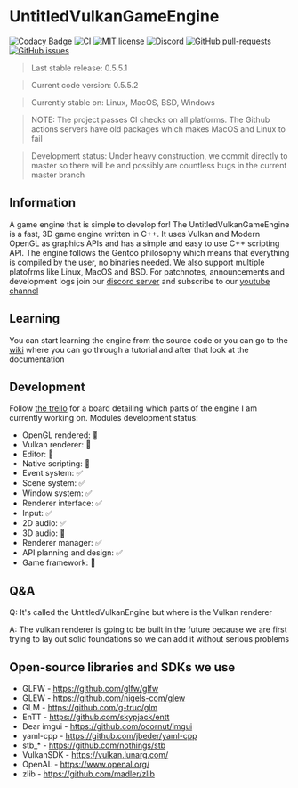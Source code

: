 # UntitledVulkanGameEngine
[![Codacy Badge](https://app.codacy.com/project/badge/Grade/f40d6188c862462fb6a1e65f6e73d83c)](https://www.codacy.com/gh/MadLadSquad/UntitledVulkanGameEngine/dashboard?utm_source=github.com&amp;utm_medium=referral&amp;utm_content=MadLadSquad/UntitledVulkanGameEngine&amp;utm_campaign=Badge_Grade)
![CI](https://github.com/MadLadSquad/UntitledVulkanGameEngine/workflows/CI/badge.svg)
[![MIT license](https://img.shields.io/badge/License-MIT-blue.svg)](https://lbesson.mit-license.org/)
[![Discord](https://img.shields.io/discord/717037253292982315.svg?label=&logo=discord&logoColor=ffffff&color=7389D8&labelColor=6A7EC2)](https://discord.gg/4wgH8ZE)
[![GitHub pull-requests](https://img.shields.io/github/issues-pr/MadLadSquad/UntitledVulkanGameEngine/UntitledVulkanGameEngine.svg)](https://github.com/MadLadSquad/UntitledVulkanGameEngine/pull/)
[![GitHub issues](https://img.shields.io/github/issues/MadLadSquad/UntitledVulkanGameEngine/UntitledVulkanGameEngine.svg)](https://github.com/MadLadSquad/UntitledVulkanGameEngine/issues/)

> Last stable release: 0.5.5.1

> Current code version: 0.5.5.2

> Currently stable on: Linux, MacOS, BSD, Windows

> NOTE: The project passes CI checks on all platforms. The Github actions servers have old packages which makes MacOS and Linux to fail

> Development status: Under heavy construction, we commit directly to master so there will be and possibly are countless bugs in the current master branch
## Information
A game engine that is simple to develop for! The UntitledVulkanGameEngine is a fast, 3D game engine written in C++. It uses Vulkan and Modern OpenGL as graphics APIs and has a simple and easy to use C++ scripting API. The engine follows the Gentoo philosophy which means that everything is compiled by the user, no binaries needed. We also support multiple platofrms like Linux, MacOS and BSD. For patchnotes, announcements and development logs join our [discord server](https://discord.gg/4TAwNSx) and subscribe to our [youtube channel](https://www.youtube.com/channel/UCWKEvueStyfeMGnkvVJuGxQ)
## Learning
You can start learning the engine from the source code or you can go to the [wiki](https://github.com/MadLadSquad/UntitledVulkanGameEngine/wiki) where you can go through a tutorial and after that look at the documentation
## Development
Follow [the trello](https://trello.com/b/0upjsxT0/untitledvukangameengine2) for a board detailing which parts of the engine I am currently working on.
Modules development status:
-   OpenGL rendered: :construction: 
-   Vulkan renderer: :construction: 
-   Editor: :construction: 
-   Native scripting: :construction: 
-   Event system: :white_check_mark:
-   Scene system: :white_check_mark:
-   Window system: :white_check_mark:
-   Renderer interface: :white_check_mark:
-   Input: :white_check_mark:
-   2D audio: :white_check_mark:
-   3D audio: :construction: 
-   Renderer manager: :white_check_mark:
-   API planning and design: :white_check_mark:
-   Game framework: :construction: 
## Q&A
Q: It's called the UntitledVulkanEngine but where is the Vulkan renderer

A: The vulkan renderer is going to be built in the future because we are first trying to lay out solid foundations so we can add it without serious problems
## Open-source libraries and SDKs we use
-   GLFW - https://github.com/glfw/glfw
-   GLEW - https://github.com/nigels-com/glew
-   GLM - https://github.com/g-truc/glm
-   EnTT - https://github.com/skypjack/entt
-   Dear imgui - https://github.com/ocornut/imgui
-   yaml-cpp - https://github.com/jbeder/yaml-cpp
-   stb_* - https://github.com/nothings/stb
-   VulkanSDK - https://vulkan.lunarg.com/
-   OpenAL - https://www.openal.org/
-   zlib - https://github.com/madler/zlib
